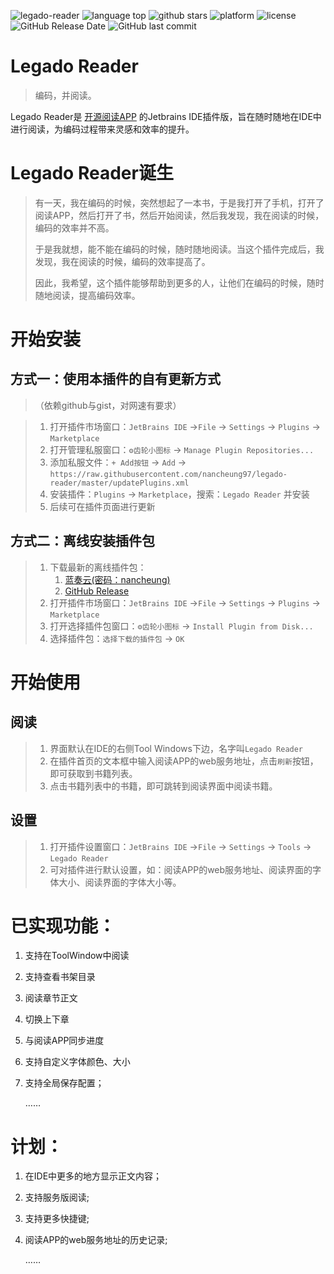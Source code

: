 ![legado-reader](https://img.shields.io/badge/legado%20reader-v1.0.3-green.svg)
![language top](https://img.shields.io/github/languages/top/nancheung97/legado-reader?color=orange)
![github stars](https://img.shields.io/github/stars/nancheung97/legado-reader)
![platform](https://img.shields.io/badge/platform-JetBrains%20IDE-lightgrey)
![license](https://img.shields.io/github/license/nancheung97/legado-reader)
![GitHub Release Date](https://img.shields.io/github/release-date/nancheung97/legado-reader)
![GitHub last commit](https://img.shields.io/github/last-commit/nancheung97/legado-reader)

# Legado Reader
> 编码，并阅读。

Legado Reader是 [开源阅读APP](https://github.com/gedoor/legado) 的Jetbrains IDE插件版，旨在随时随地在IDE中进行阅读，为编码过程带来灵感和效率的提升。




# Legado Reader诞生
> 有一天，我在编码的时候，突然想起了一本书，于是我打开了手机，打开了阅读APP，然后打开了书，然后开始阅读，然后我发现，我在阅读的时候，编码的效率并不高。
> 
> 于是我就想，能不能在编码的时候，随时随地阅读。当这个插件完成后，我发现，我在阅读的时候，编码的效率提高了。
> 
> 因此，我希望，这个插件能够帮助到更多的人，让他们在编码的时候，随时随地阅读，提高编码效率。
 

# 开始安装
## 方式一：使用本插件的自有更新方式
> （依赖github与gist，对网速有要求）

> 1. 打开插件市场窗口：`JetBrains IDE` ->`File` -> `Settings` -> `Plugins` -> `Marketplace`
> 2. 打开管理私服窗口：`⚙齿轮小图标` -> `Manage Plugin Repositories...`
> 3. 添加私服文件：`+ Add按钮` -> `Add` -> 
>    `https://raw.githubusercontent.com/nancheung97/legado-reader/master/updatePlugins.xml`
> 4. 安装插件：`Plugins` -> `Marketplace`，搜索：`Legado Reader` 并安装
> 5. 后续可在插件页面进行更新

## 方式二：离线安装插件包
> 1. 下载最新的离线插件包：
>    1. [蓝奏云(密码：nancheung)](https://nancheung.lanzouw.com/b0674v2sj)
>    2. [GitHub Release](https://github.com/nancheung97/legado-reader/releases)
> 2. 打开插件市场窗口：`JetBrains IDE` ->`File` -> `Settings` -> `Plugins` -> `Marketplace`
> 3. 打开选择插件包窗口：`⚙齿轮小图标` -> `Install Plugin from Disk...`
> 4. 选择插件包：`选择下载的插件包` -> `OK`

 
# 开始使用
## 阅读
> 1. 界面默认在IDE的右侧Tool Windows下边，名字叫`Legado Reader`
> 2. 在插件首页的文本框中输入阅读APP的web服务地址，点击`刷新`按钮，即可获取到书籍列表。
> 3. 点击书籍列表中的书籍，即可跳转到阅读界面中阅读书籍。

## 设置
> 1. 打开插件设置窗口：`JetBrains IDE` ->`File` -> `Settings` -> `Tools` -> `Legado Reader`
> 2. 可对插件进行默认设置，如：阅读APP的web服务地址、阅读界面的字体大小、阅读界面的字体大小等。

# 已实现功能：
1. 支持在ToolWindow中阅读
1. 支持查看书架目录
1. 阅读章节正文
1. 切换上下章
1. 与阅读APP同步进度
1. 支持自定义字体颜色、大小
1. 支持全局保存配置；

   ……

# 计划：
1. 在IDE中更多的地方显示正文内容；
1. 支持服务版阅读;
1. 支持更多快捷键;
1. 阅读APP的web服务地址的历史记录;

   ……